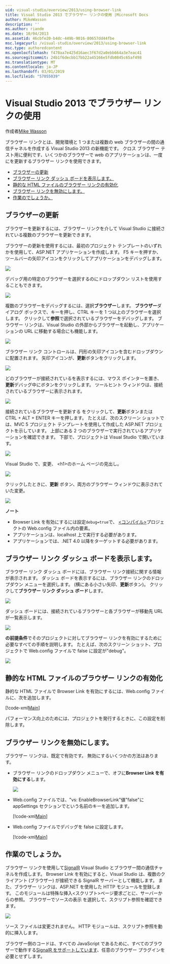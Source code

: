 ```yaml
---
uid: visual-studio/overview/2013/using-browser-link
title: Visual Studio 2013 でブラウザー リンクの使用 |Microsoft Docs
author: MikeWasson
description: ''
ms.author: riande
ms.date: 10/04/2013
ms.assetid: 46cbfe20-b4dc-449b-9016-80657dd44fbe
msc.legacyurl: /visual-studio/overview/2013/using-browser-link
msc.type: authoredcontent
ms.openlocfilehash: f470aa7e425d16aec3f67d2a0ebb664a3e7eac41
ms.sourcegitcommit: 24b1f6decbb17bb22a45166e5fdb0845c65af498
ms.translationtype: MT
ms.contentlocale: ja-JP
ms.lasthandoff: 03/01/2019
ms.locfileid: "57055039"
---
```

<a name="using-browser-link-in-visual-studio-2013"></a>Visual Studio 2013 でブラウザー リンクの使用
====================
作成者[Mike Wasson](https://github.com/MikeWasson)

ブラウザー リンクとは、開発環境と 1 つまたは複数の web ブラウザーの間の通信チャネルを作成する Visual Studio 2013 の新機能です。 クロス ブラウザー テスト用に便利です、いくつかのブラウザーで web のアプリケーションは、一度にを更新するブラウザー リンクを使用できます。

- [ブラウザーの更新](#browser-refresh)
- [ブラウザー リンク ダッシュ ボードを表示します。](#dashboard)
- [静的な HTML ファイルのブラウザー リンクの有効化](#static-html)
- [ブラウザー リンクを無効にします。](#disabling)
- [作業のでしょうか。](#how-it-works)

<a id="browser-refresh"></a>
## <a name="browser-refresh"></a>ブラウザーの更新

ブラウザーを更新するには、ブラウザー リンクを介して Visual Studio に接続されている複数のブラウザーを更新できます。

ブラウザーの更新を使用するには、最初のプロジェクト テンプレートのいずれかを使用して、ASP.NET アプリケーションを作成します。 F5 キーを押すか、ツールバーの矢印アイコンをクリックしてアプリケーションをデバッグします。

![](using-browser-link/_static/image1.png)

デバッグ用の特定のブラウザーを選択するのにドロップダウン リストを使用することもできます。

![](using-browser-link/_static/image2.png)

複数のブラウザーをデバッグするには、選択**ブラウザー**します。 **ブラウザー**ダイアログ ボックスで、キーを押し、CTRL キーを 1 つ以上のブラウザーを選択します。 クリックして**参照**で選択されているブラウザーをデバッグします。 ブラウザー リンクは、Visual Studio の外部からブラウザーを起動し、アプリケーションの URL に移動する場合にも機能します。

![](using-browser-link/_static/image3.png)

ブラウザー リンク コントロールは、円形の矢印アイコンを含むドロップダウンに配置されます。 矢印アイコンが、**更新**ボタンをクリックします。

![](using-browser-link/_static/image4.png)

どのブラウザーが接続されているを表示するには、マウス ポインターを置き、**更新**デバッグ中にボタンをクリックします。 ツールヒント ウィンドウは、接続されているブラウザーに表示されます。

![](using-browser-link/_static/image5.png)

接続されているブラウザーを更新する をクリックして、**更新**ボタンまたは CTRL + ALT + ENTER キーを押します。 たとえば、次のスクリーン ショットでは、MVC 5 プロジェクト テンプレートを使用して作成した ASP.NET プロジェクトを示しています。 上部にある 2 つのブラウザーで実行されているアプリケーションを確認できます。 下部で、プロジェクトは Visual Studio で開いています。

![](using-browser-link/_static/image6.png)

Visual Studio で、変更、 &lt;h1&gt;のホーム ページの見出し。

![](using-browser-link/_static/image7.png)

クリックしたときに、**更新** ボタン、両方のブラウザー ウィンドウに表示されていた変更。

![](using-browser-link/_static/image8.png)

**ノート**

- Browser Link を有効にするには設定`debug=true`で、 [&lt;コンパイル&gt;](https://msdn.microsoft.com/library/s10awwz0(v=vs.85).aspx)プロジェクトの Web.config ファイル内の要素。
- アプリケーションは、localhost 上で実行する必要があります。
- アプリケーションでは、.NET 4.0 以降をターゲットする必要があります。

<a id="dashboard"></a>
## <a name="viewing-the-browser-link-dashboard"></a>ブラウザー リンク ダッシュ ボードを表示します。

ブラウザー リンク ダッシュ ボードには、ブラウザー リンク接続に関する情報が表示されます。 ダッシュ ボードを表示するには、ブラウザー リンクのドロップダウン メニューを選択します。 (横にある小さい矢印、**更新**ボタン)。 クリックして**ブラウザー リンク ダッシュ ボード**します。

![](using-browser-link/_static/image9.png)

ダッシュ ボードには、接続されているブラウザーと各ブラウザーが移動先 URL が一覧表示します。

![](using-browser-link/_static/image10.png)

**の前提条件**でそのプロジェクトに対してブラウザー リンクを有効にするために必要なすべての手順を説明します。 たとえば、次のスクリーン ショット、プロジェクトで Web.config ファイルで false に設定が"debug"。

![](using-browser-link/_static/image11.png)

<a id="static-html"></a>
## <a name="enabling-browser-link-for-static-html-files"></a>静的な HTML ファイルのブラウザー リンクの有効化

静的な HTML ファイルで Browser Link を有効にするには、Web.config ファイルに、次を追加します。

[!code-xml[Main](using-browser-link/samples/sample1.xml)]

パフォーマンス向上のためには、プロジェクトを発行するときに、この設定を削除します。

<a id="disabling"></a>
## <a name="disabling-browser-link"></a>ブラウザー リンクを無効にします。

ブラウザー リンクは、既定で有効です。 無効にするいくつかの方法はあります。

- ブラウザー リンクのドロップダウン メニューで、オフに**Browser Link を有効にする**します。 

    ![](using-browser-link/_static/image12.png)
- Web.config ファイルでは、"vs: EnableBrowserLink"値"false"に appSettings セクションでという名前のキーを追加します。 

    [!code-xml[Main](using-browser-link/samples/sample2.xml)]
- Web.config ファイルでデバッグを false に設定します。 

    [!code-xml[Main](using-browser-link/samples/sample3.xml)]

<a id="how-it-works"></a>
## <a name="how-does-it-work"></a>作業のでしょうか。

ブラウザー リンクを使用して[SignalR](../../../signalr/index.md) Visual Studio とブラウザー間の通信チャネルを作成します。 Browser Link を有効にすると、Visual Studio は、複数のクライアント (ブラウザー) が接続できる SignalR サーバーとして機能します。 また、ブラウザー リンクは、ASP.NET を使用した HTTP モジュールを登録します。 このモジュールは特殊な挿入&lt;スクリプト&gt;ページ要求ごとに、サーバーからの参照。 ブラウザーでソースの表示 を選択して、スクリプト参照を確認できます。

![](using-browser-link/_static/image13.png)

ソース ファイルは変更されません。 HTTP モジュールは、スクリプト参照を動的に挿入します。

ブラウザー側のコードは、すべての JavaScript であるために、すべてのブラウザーで動作する[SignalR をサポートしています](../../../signalr/overview/getting-started/supported-platforms.md)、任意のブラウザー プラグインを必要とせずします。
